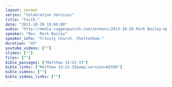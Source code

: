 ```yaml
---
layout: sermon
series: "Celebration Services"
title: "Faith."
date: "2013-10-20 19:00:00"
audio: "http://media.coggesparish.com/sermons/2013-10-20 Mark Bailey.mp3"
speaker: "Rev. Mark Bailey"
speaker_info: "Trinity Church, Cheltenham."
duration: "45"
youtube_videos: [""]
slides: [""]
files: [""]
bible_passages: ["Matthew 14:22-33"]
bible_links: ["Matthew 14:22-33&amp;version=NIVUK"]
bible_videos: [""]
bible_videos_links: [""]
---
```

